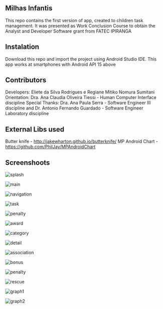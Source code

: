 ## Milhas Infantis
This repo contains the first version of app, created to children task management. It was presented as Work Conclusion Course to obtain the Analyst and Developer Software grant from FATEC IPIRANGA

## Instalation 
Download this repo and import the project using Android Studio IDE. This app works at smartphones with Android API 15 above

## Contributors
Developers: Eliete da Silva Rodrigues e Regiane Mitiko Nomura Sumitani
Orientation: Dra. Ana Claudia Oliveira Tiessi - Human Computer Interface discipline
Special Thanks: Dra. Ana Paula Serra - Software Engineer III discipline
and Dr. Antonio Fernando Guardado - Software Engineer Laboratory discipline

## External Libs used
Butter knife  - http://jakewharton.github.io/butterknife/ 
MP Android Chart - https://github.com/PhilJay/MPAndroidChart

## Screenshoots
![splash](https://drive.google.com/file/d/0B-IHtYoCd3lTUGN3eExNX0NpTWc/view?usp=sharing "SplashScreen") 

![main](https://drive.google.com/file/d/0B-IHtYoCd3lTZlBocW9XUTZsVHM/view?usp=sharing "Main Screen with children registered") 

![navigation](https://drive.google.com/file/d/0B-IHtYoCd3lTS0llN0VOYUl5d28/view?usp=sharing "Navigation Drawer Screen") 

![task](https://drive.google.com/file/d/0B-IHtYoCd3lTVXpGcEhFTnJTWGs/view?usp=sharing "Tasks Screen") 

![penalty](https://drive.google.com/file/d/0B-IHtYoCd3lTUVZHRmpiTm5HNWc/view?usp=sharing "Penalties Screen") 

![award](https://drive.google.com/file/d/0B-IHtYoCd3lTYlhfamFNZ1lZOTQ/view?usp=sharing "Awards Screen") 

![category](https://drive.google.com/file/d/0B-IHtYoCd3lTTmhyX01qcGNoVWM/view?usp=sharing "Categories Screen") 

![detail](https://drive.google.com/file/d/0B-IHtYoCd3lTTUwyMzMwYzc3ZWs/view?usp=sharing "Children Detail Screen") 

![association](https://drive.google.com/file/d/0B-IHtYoCd3lTcmIxb0E0bXFyeGM/view?usp=sharing "Association Tasks Screen") 

![bonus](https://drive.google.com/file/d/0B-IHtYoCd3lTc2p0V1FYQlo5bms/view?usp=sharing "Bonus Screen") 

![penalty](https://drive.google.com/file/d/0B-IHtYoCd3lTVGU1cGsxX3lHTm8/view?usp=sharing "Penalty Screen") 

![rescue](https://drive.google.com/file/d/0B-IHtYoCd3lTTEJCVGQwQmUtVkk/view?usp=sharing "Rescue Awards Screen") 

![graph1](https://drive.google.com/file/d/0B-IHtYoCd3lTeTY2RWk5UVlnYUk/view?usp=sharing "Graph Example Screen") 

![graph2](https://drive.google.com/file/d/0B-IHtYoCd3lTQVR4QWV6Ym5GQ1E/view?usp=sharing "Graph Example Screen II") 
